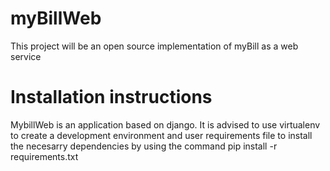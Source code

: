 # myBillWeb
This project will be an open source implementation of myBill as a web service

# Installation instructions
 MybillWeb is an application based on django. It is advised to use virtualenv to create a development environment and user requirements file to install the necesarry dependencies by using the command
    pip install -r requirements.txt
  
